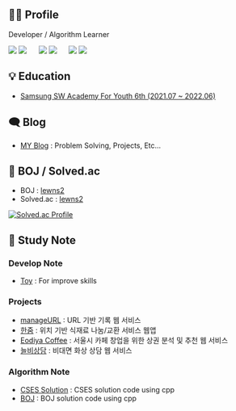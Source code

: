 <h2>🙋‍♂️ Profile</h2>

Developer / Algorithm Learner

<img src="https://img.shields.io/badge/JavaScript-F7DF1E?style=flat-for-the-badge&logo=JavaScript&logoColor=white"/> <img src="https://img.shields.io/badge/Java-007396?style=flat&logo=Java&logoColor=white"/>
&nbsp;&nbsp;&nbsp;&nbsp; 
<img src="https://img.shields.io/badge/React-61DAFB?style=flat-for-the-badge&logo=React&logoColor=white"/> 
<img src="https://img.shields.io/badge/Spring-6DB33F?style=flat&logo=Spring&logoColor=white">
&nbsp;&nbsp;&nbsp;&nbsp; 
<img src="https://img.shields.io/badge/Jest-C21325?style=flat-for-the-badge&logo=Jest&logoColor=white"/>
<img src="https://img.shields.io/badge/JUnit-25A162?style=flat-for-the-badge&logo=JUnit5&logoColor=white"/>


<h2>💡 Education</h2>

* [Samsung SW Academy For Youth 6th (2021.07 ~ 2022.06)](https://www.ssafy.com/ksp/jsp/swp/swpMain.jsp)


<h2>🗨 Blog</h2>

* [MY Blog](https://lewns2.github.io/) : Problem Solving, Projects, Etc...


<h2>📃 BOJ / Solved.ac</h2>

* BOJ : [lewns2](https://www.acmicpc.net/user/lewns2)
* Solved.ac : [lewns2](https://solved.ac/profile/lewns2) 

[![Solved.ac Profile](http://mazassumnida.wtf/api/v2/generate_badge?boj=lewns2)](https://solved.ac/lewns2/)

<h2>📁 Study Note</h2>

<h3>Develop Note</h3>

* [Toy](https://github.com/lewns2/Toy) : For improve skills

<h3>Projects</h3>

* [manageURL](https://github.com/lewns2/manageURL) : URL 기반 기록 웹 서비스
* [한줌](https://github.com/lewns2/HANZOOM) : 위치 기반 식재료 나눔/교환 서비스 웹앱
* [Eodiya Coffee](https://github.com/lewns2/Eodiya-Coffee) : 서울시 카페 창업을 위한 상권 분석 및 추천 웹 서비스
* [늘비상담](https://github.com/lewns2/Neulbi-Counseling) : 비대면 화상 상담 웹 서비스

<h3>Algorithm Note</h3>

* [CSES Solution](https://github.com/lewns2/CSES-Solutions) : CSES solution code using cpp
* [BOJ](https://github.com/lewns2/BOJ) : BOJ solution code using cpp

